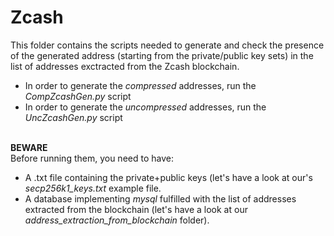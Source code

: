 # Zcash
This folder contains the scripts needed to generate and check the presence of the generated address (starting from the private/public key sets) in the list of addresses exctracted from the Zcash blockchain.
<br>
- In order to generate the *compressed* addresses, run the *CompZcashGen.py* script
- In order to generate the *uncompressed* addresses, run the *UncZcashGen.py* script
<br><br>

**BEWARE**<br>
Before running them, you need to have:
- A .txt file containing the private+public keys (let's have a look at our's *secp256k1_keys.txt* example file.
- A database implementing *mysql* fulfilled with the list of addresses extracted from the blockchain (let's have a look at our *address_extraction_from_blockchain* folder).
